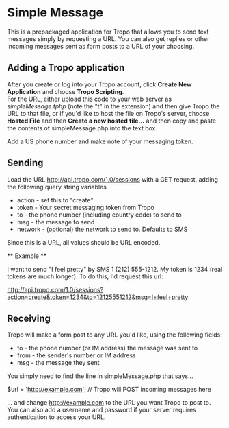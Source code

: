 Simple Message
==============

This is a prepackaged application for Tropo that allows you 
to send text messages simply by requesting a URL. You can also
get replies or other incoming messages sent as form posts to
a URL of your choosing.

Adding a Tropo application
--------------------------

After you create or log into your Tropo account, click 
**Create New Application** and choose **Tropo Scripting**.  
For the URL, either upload this code to your web server as 
*simpleMessage.tphp* (note the "t" in the extension) and then
give Tropo the URL to that file, or if you'd like to host the file
on Tropo's server, choose **Hosted File**  and then **Create a 
new hosted file...** and then copy and paste the contents of 
simpleMessage.php into the text box. 

Add a US phone number and make note of your messaging token.

Sending
--------

Load the URL http://api.tropo.com/1.0/sessions with a GET request,
adding the following query string variables 

 * action - set this to "create"
 * token - Your secret messaging token from Tropo
 * to - the phone number (including country code) to send to
 * msg - the message to send
 * network - (optional) the network to send to. Defaults to SMS

Since this is a URL, all values should be URL encoded. 

** Example **

I want to send "I feel pretty" by SMS 1 (212) 555-1212. My token 
is 1234 (real tokens are much longer). To do this, I'd request 
this url:

http://api.tropo.com/1.0/sessions?action=create&token=1234&to=12125551212&msg=I+feel+pretty

Receiving
----------

Tropo will make a form post to any URL you'd like, using the
following fields:

 * to - the phone number (or IM address) the message was sent to
 * from - the sender's number or IM address
 * msg - the message they sent

You simply need to find the line in simpleMessage.php that says...

  $url = 'http://example.com'; // Tropo will POST incoming messages here
  
... and change http://example.com to the URL you want Tropo to post 
to. You can also add a username and password if your server requires
authentication to access your URL.